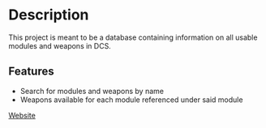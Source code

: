 # Description

This project is meant to be a database containing information on all usable modules and weapons in DCS.

## Features

* Search for modules and weapons by name
* Weapons available for each module referenced under said module

[Website](https://about:blank)

